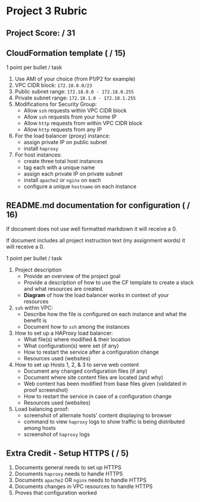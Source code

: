 # Project 3 Rubric

## Project Score: / 31

## CloudFormation template ( / 15)

1 point per bullet / task

1. Use AMI of your choice (from P1/P2 for example)
2. VPC CIDR block: `172.18.0.0/23`
3. Public subnet range: `172.18.0.0 - 172.18.0.255`
4. Private subnet range: `172.18.1.0 - 172.18.1.255`
5. Modifications for Security Group:
   - Allow `ssh` requests within VPC CIDR block
   - Allow `ssh` requests from your home IP
   - Allow `http` requests from within VPC CIDR block
   - Allow `http` requests from any IP
6. For the load balancer (proxy) instance:
   - assign private IP on public subnet
   - install `haproxy`
7. For host instances:
   - create three total host instances
   - tag each with a unique name
   - assign each private IP on private subnet
   - install `apache2` or `nginx` on each
   - configure a unique `hostname` on each instance

## README.md documentation for configuration ( / 16)

If document does not use well formatted markdown it will receive a 0.

If document includes all project instruction text (my assignment words) it will receive a 0.

1 point per bullet / task

1. Project description
   - Provide an overview of the project goal
   - Provide a description of how to use the CF template to create a stack and what resources are created.
   - **Diagram** of how the load balancer works in context of your resources
2. `ssh` within VPC:
   - Describe how the file is configured on each instance and what the benefit is
   - Document how to `ssh` among the instances
3. How to set up a HAProxy load balancer:
   - What file(s) where modified & their location
   - What configuration(s) were set (if any)
   - How to restart the service after a configuration change
   - Resources used (websites)
4. How to set up Hosts 1, 2, & 3 to serve web content
   - Document any changed configuration files (if any)
   - Document where site content files are located (and why)
   - Web content has been modified from base files given (validated in proof screenshot)
   - How to restart the service in case of a configuration change
   - Resources used (websites)
5. Load balancing proof:
   - screenshot of alternate hosts' content displaying to browser
   - command to view `haproxy` logs to show traffic is being distributed among hosts
   - screenshot of `haproxy` logs 

## Extra Credit - Setup HTTPS ( / 5)

1. Documents general needs to set up HTTPS
2. Documents `haproxy` needs to handle HTTPS
3. Documents `apache2` OR `nginx` needs to handle HTTPS
4. Documents changes in VPC resources to handle HTTPS
5. Proves that configuration worked